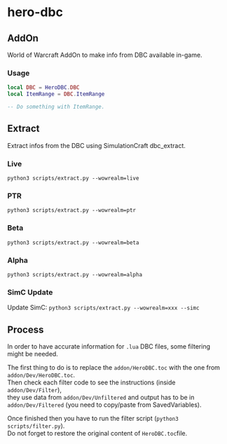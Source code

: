 # hero-dbc

## AddOn

World of Warcraft AddOn to make info from DBC available in-game.

### Usage

```lua
local DBC = HeroDBC.DBC
local ItemRange = DBC.ItemRange

-- Do something with ItemRange.
```

## Extract

Extract infos from the DBC using SimulationCraft dbc_extract.

### Live

`python3 scripts/extract.py --wowrealm=live`

### PTR

`python3 scripts/extract.py --wowrealm=ptr`

### Beta

`python3 scripts/extract.py --wowrealm=beta`

### Alpha

`python3 scripts/extract.py --wowrealm=alpha`

### SimC Update

Update SimC: `python3 scripts/extract.py --wowrealm=xxx --simc`

## Process

In order to have accurate information for `.lua` DBC files, some filtering might be needed.

The first thing to do is to replace the `addon/HeroDBC.toc` with the one from `addon/Dev/HeroDBC.toc`.  
Then check each filter code to see the instructions (inside `addon/Dev/Filter`),  
they use data from `addon/Dev/Unfiltered` and output has to be in `addon/Dev/Filtered` (you need to copy/paste from SavedVariables).

Once finished then you have to run the filter script (`python3 scripts/filter.py`).  
Do not forget to restore the original content of `HeroDBC.toc`file.
